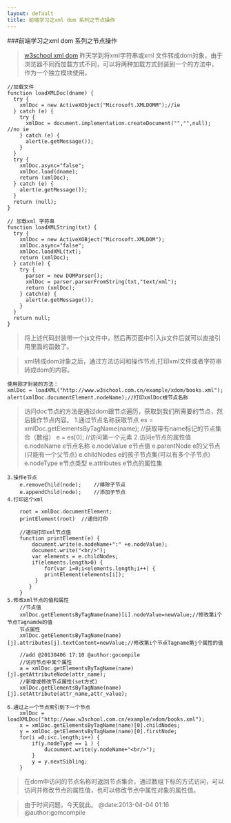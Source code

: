 ```yaml
---
layout: default
title: 前端学习之xml dom 系列之节点操作
---
```

###前端学习之xml dom 系列之节点操作
>[w3school xml dom](http://www.w3school.com.cn/xmldom/index.asp) 
>昨天学到将xml字符串或xml 文件转成dom对象，由于浏览器不同而加载方式不同，可以将两种加载方式封装到一个的方法中，
>作为一个独立模块使用。

    //加载文件
    function loadXMLDoc(dname) {
      try {
        xmlDoc = new ActiveXObject("Microsoft.XMLDOMM");//ie
      } catch (e) {
        try {
          xmlDoc = document.implementation.createDocument("","",null); //no ie
        } catch (e) {
          alert(e.getMessage());
        }
      }
      try {
        xmlDoc.async="false";
        xmlDoc.load(dname);
        return (xmlDoc);
      } catch (e) {
        alert(e.getMessage());
      }
      return (null);
    }

    // 加载xml 字符串
    function loadXMLString(txt) {
      try {
        xmlDoc = new ActiveXOBject("Microsoft.XMLDOM");
        xmlDoc.async="false";
        xmlDoc.loadXML(txt);
        return (xmlDoc);
      } catch(e) {
        try {
          parser = new DOMParser();
          xmlDoc = parser.parserFromString(txt,"text/xml");
          return (xmlDoc);
        } catch(e) {
          alert(e.getMessage());
        }
      }
      return null;
    }

>将上述代码封装带一个js文件中，然后再页面中引入js文件后就可以直接引用里面的函数了。

>xml转成dom对象之后，通过方法访问和操作节点,打印xml文件或者字符串转成dom的内容。
    
    使用刚才封装的方法：
    xmlDoc = loadXML("http://www.w3school.com.cn/example/xdom/books.xml");
    alert(xmlDoc.documentElement.nodeName);//打印xmlDoc根节点名称

>访问doc节点的方法是通过dom跟节点遍历，获取到我们所需要的节点，然后操作节点内容。
    1.通过节点名称获取节点
        es = xmlDoc.getElementsByTagName(name);   //获取带有name标记的节点集合（数组）
        e = es[0];  //访问第一个元素
    2.访问e节点的属性值
        e.nodeName          e节点名称
        e.nodeValue         e节点值
        e.parentNode        e的父节点(只能有一个父节点)
        e.childNodes        e的孩子节点集(可以有多个子节点)
        e.nodeType          e节点类型
        e.attributes        e节点的属性集
    
    3.操作e节点
        e.removeChild(node);    //移除子节点
        e.appendChild(node);    //添加子节点
    4.打印这个xml
        
        root = xmlDoc.documentElement;
        printElement(root)  //递归打印
        
        //递归打印xml节点值
        function printElement(e) {
            document.write(e.nodeName+":" +e.nodeValue);
            document.write("<br/>");
            var elements = e.childNodes;
            if(elements.length>0) {
                for(var i=0;i<elements.length;i++) {
                printElement(elements[i]);
             }
           }
        }
    5.修改xml节点的值和属性
        //节点值
        xmlDoc.getElementsByTagName(name)[i].nodeValue=newValue;//修改第i个节点Tagnamde的值
        节点属性
        xmlDoc.getElementsByTagName(name)[j].attributes[j].textContent=newValue;//修改第i个节点Tagname第j个属性的值
        
        //add @20130406 17:10 @author:gocompile
        //访问节点中某个属性
        a = xmlDoc.getElementsByTagName(name)[j].getAttributeNode(attr_name);
        //新增或修改节点属性(set方式)
        xmlDoc.getElementsByTagName(name)[j].setAttribute(attr_name,attr_value);
        
    6.通过上一个节点索引到下一个节点
        xmlDoc = loadXMLDoc("http://www.w3school.com.cn/example/xdom/books.xml");
        x = xmlDoc.getElementsByTagName(name)[0].childNodes;
        y = xmlDoc.getElementsByTagName(name)[0].firstNode;
        for(i =0;i<c.length;i++) {
            if(y.nodeType == 1 ) {
                ducoument.write(y.nodeName+"<br/>");
            }
            y = y.nextSibling;
        }
        
>在dom中访问的节点名称时返回节点集合，通过数组下标的方式访问，可以访问并修改节点的属性值，也可以修改节点中属性对象的属性值。

  >由于时间问题，今天就此。
  @date:2013-04-04 01:16
  @author:gomcompile
        
        
    
    
    
    
    
    
    
    
    
    
    
    
    
    
    
    

